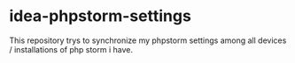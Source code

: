 # idea-phpstorm-settings
This repository trys to synchronize my phpstorm settings among all devices / installations of php storm i have.